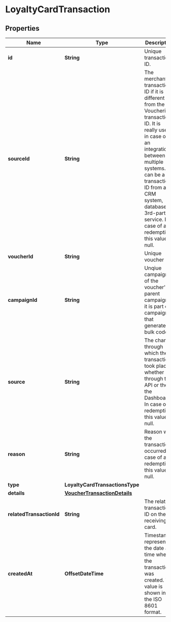 

# LoyaltyCardTransaction


## Properties

| Name | Type | Description | Notes |
|------------ | ------------- | ------------- | -------------|
|**id** | **String** | Unique transaction ID. |  |
|**sourceId** | **String** | The merchant’s transaction ID if it is different from the Voucherify transaction ID. It is really useful in case of an integration between multiple systems. It can be a transaction ID from a CRM system, database or 3rd-party service. In case of a redemption, this value is null. |  [optional] |
|**voucherId** | **String** | Unique voucher ID. |  |
|**campaignId** | **String** | Unqiue campaign ID of the voucher&#39;s parent campaign if it is part of campaign that generates bulk codes. |  |
|**source** | **String** | The channel through which the transaction took place, whether through the API or the the Dashboard. In case of a redemption, this value is null. |  [optional] |
|**reason** | **String** | Reason why the transaction occurred. In case of a redemption, this value is null. |  [optional] |
|**type** | **LoyaltyCardTransactionsType** |  |  |
|**details** | [**VoucherTransactionDetails**](VoucherTransactionDetails.md) |  |  |
|**relatedTransactionId** | **String** | The related transaction ID on the receiving card. |  [optional] |
|**createdAt** | **OffsetDateTime** | Timestamp representing the date and time when the transaction was created. The value is shown in the ISO 8601 format. |  |



